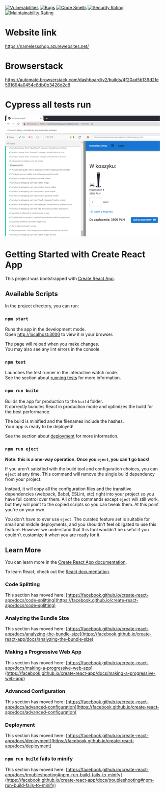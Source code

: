 [![Vulnerabilities](https://sonarcloud.io/api/project_badges/measure?project=MarcinChamera_e-biznes-projekt&metric=vulnerabilities)](https://sonarcloud.io/summary/new_code?id=MarcinChamera_e-biznes-projekt)
[![Bugs](https://sonarcloud.io/api/project_badges/measure?project=MarcinChamera_e-biznes-projekt&metric=bugs)](https://sonarcloud.io/summary/new_code?id=MarcinChamera_e-biznes-projekt)
[![Code Smells](https://sonarcloud.io/api/project_badges/measure?project=MarcinChamera_e-biznes-projekt&metric=code_smells)](https://sonarcloud.io/summary/new_code?id=MarcinChamera_e-biznes-projekt)
[![Security Rating](https://sonarcloud.io/api/project_badges/measure?project=MarcinChamera_e-biznes-projekt&metric=security_rating)](https://sonarcloud.io/summary/new_code?id=MarcinChamera_e-biznes-projekt)
[![Maintainability Rating](https://sonarcloud.io/api/project_badges/measure?project=MarcinChamera_e-biznes-projekt&metric=sqale_rating)](https://sonarcloud.io/summary/new_code?id=MarcinChamera_e-biznes-projekt)

# Website link
https://namelessshop.azurewebsites.net/

# Browserstack
https://automate.browserstack.com/dashboard/v2/builds/4f20ad5b139d2fe591694a0454c8db0b3426d2c8

# Cypress all tests run
![Cypress run all tests result screenshot (95/100 passed)](cypress_results.png "Cypress results image")

# Getting Started with Create React App

This project was bootstrapped with [Create React App](https://github.com/facebook/create-react-app).

## Available Scripts

In the project directory, you can run:

### `npm start`

Runs the app in the development mode.\
Open [http://localhost:3000](http://localhost:3000) to view it in your browser.

The page will reload when you make changes.\
You may also see any lint errors in the console.

### `npm test`

Launches the test runner in the interactive watch mode.\
See the section about [running tests](https://facebook.github.io/create-react-app/docs/running-tests) for more information.

### `npm run build`

Builds the app for production to the `build` folder.\
It correctly bundles React in production mode and optimizes the build for the best performance.

The build is minified and the filenames include the hashes.\
Your app is ready to be deployed!

See the section about [deployment](https://facebook.github.io/create-react-app/docs/deployment) for more information.

### `npm run eject`

**Note: this is a one-way operation. Once you `eject`, you can't go back!**

If you aren't satisfied with the build tool and configuration choices, you can `eject` at any time. This command will remove the single build dependency from your project.

Instead, it will copy all the configuration files and the transitive dependencies (webpack, Babel, ESLint, etc) right into your project so you have full control over them. All of the commands except `eject` will still work, but they will point to the copied scripts so you can tweak them. At this point you're on your own.

You don't have to ever use `eject`. The curated feature set is suitable for small and middle deployments, and you shouldn't feel obligated to use this feature. However we understand that this tool wouldn't be useful if you couldn't customize it when you are ready for it.

## Learn More

You can learn more in the [Create React App documentation](https://facebook.github.io/create-react-app/docs/getting-started).

To learn React, check out the [React documentation](https://reactjs.org/).

### Code Splitting

This section has moved here: [https://facebook.github.io/create-react-app/docs/code-splitting](https://facebook.github.io/create-react-app/docs/code-splitting)

### Analyzing the Bundle Size

This section has moved here: [https://facebook.github.io/create-react-app/docs/analyzing-the-bundle-size](https://facebook.github.io/create-react-app/docs/analyzing-the-bundle-size)

### Making a Progressive Web App

This section has moved here: [https://facebook.github.io/create-react-app/docs/making-a-progressive-web-app](https://facebook.github.io/create-react-app/docs/making-a-progressive-web-app)

### Advanced Configuration

This section has moved here: [https://facebook.github.io/create-react-app/docs/advanced-configuration](https://facebook.github.io/create-react-app/docs/advanced-configuration)

### Deployment

This section has moved here: [https://facebook.github.io/create-react-app/docs/deployment](https://facebook.github.io/create-react-app/docs/deployment)

### `npm run build` fails to minify

This section has moved here: [https://facebook.github.io/create-react-app/docs/troubleshooting#npm-run-build-fails-to-minify](https://facebook.github.io/create-react-app/docs/troubleshooting#npm-run-build-fails-to-minify)
